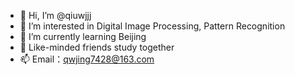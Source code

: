 - 👋 Hi, I’m @qiuwjjj
- 👀 I’m interested in Digital Image Processing, Pattern Recognition 
- 🌱 I’m currently learning Beijing
- 💞️ Like-minded friends study together
- 📫 Email：qwjing7428@163.com

<!---
qiuwjjj/qiuwjjj is a ✨ special ✨ repository because its `README.md` (this file) appears on your GitHub profile.
You can click the Preview link to take a look at your changes.
--->
